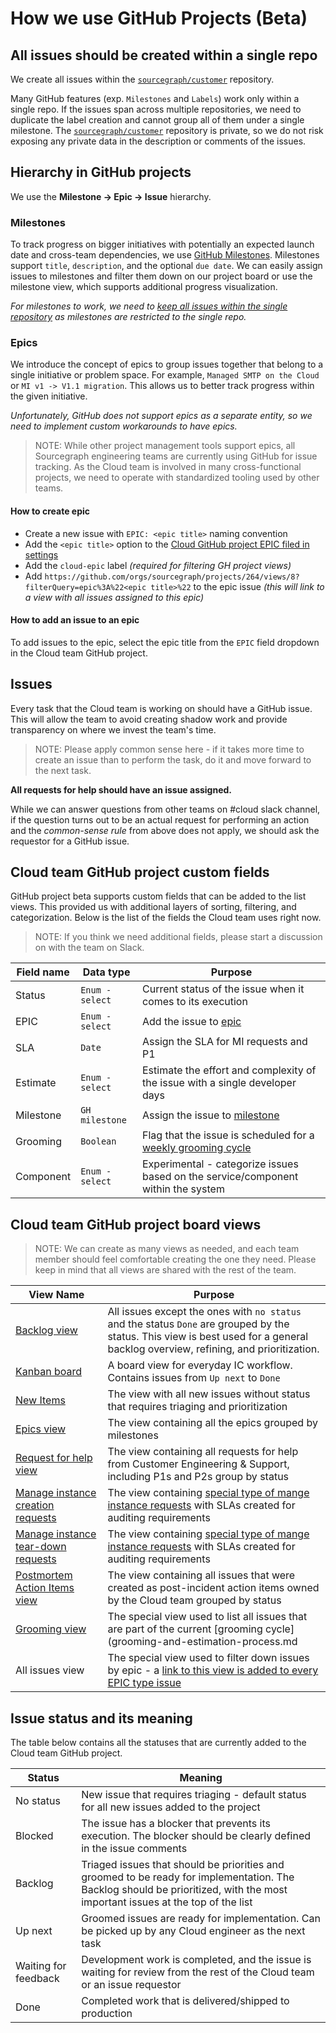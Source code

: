 # How we use GitHub Projects (Beta)

## All issues should be created within a single repo

We create all issues within the [`sourcegraph/customer`](https://github.com/sourcegraph/customer) repository.

Many GitHub features (exp. `Milestones` and `Labels`) work only within a single repo. If the issues span across multiple repositories, we need to duplicate the label creation and cannot group all of them under a single milestone. The [`sourcegraph/customer`](https://github.com/sourcegraph/customer) repository is private, so we do not risk exposing any private data in the description or comments of the issues.

## Hierarchy in GitHub projects

We use the **Milestone -> Epic -> Issue** hierarchy.

### Milestones

To track progress on bigger initiatives with potentially an expected launch date and cross-team dependencies, we use [GitHub Milestones](https://docs.github.com/en/issues/using-labels-and-milestones-to-track-work/about-milestones). Milestones support `title`, `description`, and the optional `due date`. We can easily assign issues to milestones and filter them down on our project board or use the milestone view, which supports additional progress visualization.

_For milestones to work, we need to [keep all issues within the single repository](#all-issues-should-be-created-within-a-single-repo) as milestones are restricted to the single repo._

### Epics

We introduce the concept of epics to group issues together that belong to a single initiative or problem space. For example, `Managed SMTP on the Cloud` or `MI v1 -> V1.1 migration`. This allows us to better track progress within the given initiative.

_Unfortunately, GitHub does not support epics as a separate entity, so we need to implement custom workarounds to have epics._

> NOTE: While other project management tools support epics, all Sourcegraph engineering teams are currently using GitHub for issue tracking. As the Cloud team is involved in many cross-functional projects, we need to operate with standardized tooling used by other teams.

#### How to create epic

- Create a new issue with `EPIC: <epic title>` naming convention
- Add the `<epic title>` option to the [Cloud GitHub project EPIC filed in settings](https://github.com/orgs/sourcegraph/projects/264/settings/fields/8318956)
- Add the `cloud-epic` label _(required for filtering GH project views)_
- Add `https://github.com/orgs/sourcegraph/projects/264/views/8?filterQuery=epic%3A%22<epic title>%22` to the epic issue _(this will link to a view with all issues assigned to this epic)_

#### How to add an issue to an epic

To add issues to the epic, select the epic title from the `EPIC` field dropdown in the Cloud team GitHub project.

## Issues

Every task that the Cloud team is working on should have a GitHub issue. This will allow the team to avoid creating shadow work and provide transparency on where we invest the team's time.

> NOTE: Please apply common sense here - if it takes more time to create an issue than to perform the task, do it and move forward to the next task.

**All requests for help should have an issue assigned.**

While we can answer questions from other teams on #cloud slack channel, if the question turns out to be an actual request for performing an action and the _common-sense rule_ from above does not apply, we should ask the requestor for a GitHub issue.

## Cloud team GitHub project custom fields

GitHub project beta supports custom fields that can be added to the list views. This provided us with additional layers of sorting, filtering, and categorization. Below is the list of the fields the Cloud team uses right now.

> NOTE: If you think we need additional fields, please start a discussion on with the team on Slack.

| Field name | Data type       | Purpose                                                                                            |
| ---------- | --------------- | -------------------------------------------------------------------------------------------------- |
| Status     | `Enum - select` | Current status of the issue when it comes to its execution                                         |
| EPIC       | `Enum - select` | Add the issue to [epic](#epics)                                                                    |
| SLA        | `Date`          | Assign the SLA for MI requests and P1                                                              |
| Estimate   | `Enum - select` | Estimate the effort and complexity of the issue with a single developer days                       |
| Milestone  | `GH milestone`  | Assign the issue to [milestone](#milestones)                                                       |
| Grooming   | `Boolean`       | Flag that the issue is scheduled for a [weekly grooming cycle](grooming-and-estimation-process.md) |
| Component  | `Enum - select` | Experimental - categorize issues based on the service/component within the system                  |

## Cloud team GitHub project board views

> NOTE: We can create as many views as needed, and each team member should feel comfortable creating the one they need. Please keep in mind that all views are shared with the rest of the team.

| View Name                                                                                      | Purpose                                                                                                                                                                           |
| ---------------------------------------------------------------------------------------------- | --------------------------------------------------------------------------------------------------------------------------------------------------------------------------------- |
| [Backlog view](https://github.com/orgs/sourcegraph/projects/264/views/1)                       | All issues except the ones with `no status` and the status `Done` are grouped by the status. This view is best used for a general backlog overview, refining, and prioritization. |
| [Kanban board](https://github.com/orgs/sourcegraph/projects/264/views/9)                       | A board view for everyday IC workflow. Contains issues from `Up next` to `Done`                                                                                                   |
| [New Items](https://github.com/orgs/sourcegraph/projects/264/views/11)                         | The view with all new issues without status that requires triaging and prioritization                                                                                             |
| [Epics view](https://github.com/orgs/sourcegraph/projects/264/views/10)                        | The view containing all the epics grouped by milestones                                                                                                                           |
| [Request for help view](https://github.com/orgs/sourcegraph/projects/264/views/12)             | The view containing all requests for help from Customer Engineering & Support, including P1s and P2s group by status                                                              |
| [Manage instance creation requests](https://github.com/orgs/sourcegraph/projects/264/views/4)  | The view containing [special type of mange instance requests](index.md#managed-instance-requests) with SLAs created for auditing requirements                                     |
| [Manage instance tear-down requests](https://github.com/orgs/sourcegraph/projects/264/views/6) | The view containing [special type of mange instance requests](index.md#managed-instance-requests) with SLAs created for auditing requirements                                     |
| [Postmortem Action Items view](https://github.com/orgs/sourcegraph/projects/264/views/13)      | The view containing all issues that were created as post-incident action items owned by the Cloud team grouped by status                                                          |
| [Grooming view](https://github.com/orgs/sourcegraph/projects/264/views/14)                     | The special view used to list all issues that are part of the current [grooming cycle](grooming-and-estimation-process.md                                                         |
| All issues view                                                                                | The special view used to filter down issues by epic - a [link to this view is added to every EPIC type issue](#how-to-add-issue-to-an-epic)                                       |

## Issue status and its meaning

The table below contains all the statuses that are currently added to the Cloud team GitHub project.

| Status               | Meaning                                                                                                                                                                       |
| -------------------- | ----------------------------------------------------------------------------------------------------------------------------------------------------------------------------- |
| No status            | New issue that requires triaging - default status for all new issues added to the project                                                                                     |
| Blocked              | The issue has a blocker that prevents its execution. The blocker should be clearly defined in the issue comments                                                              |
| Backlog              | Triaged issues that should be priorities and groomed to be ready for implementation. The Backlog should be prioritized, with the most important issues at the top of the list |
| Up next              | Groomed issues are ready for implementation. Can be picked up by any Cloud engineer as the next task                                                                          |
| Waiting for feedback | Development work is completed, and the issue is waiting for review from the rest of the Cloud team or an issue requestor                                                      |
| Done                 | Completed work that is delivered/shipped to production                                                                                                                        |

